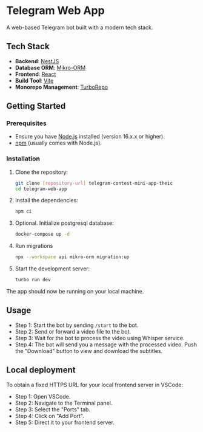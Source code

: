 # Telegram Web App

A web-based Telegram bot built with a modern tech stack.

## Tech Stack

- **Backend**: [NestJS](https://nestjs.com/)
- **Database ORM**: [Mikro-ORM](https://mikro-orm.io/)
- **Frontend**: [React](https://reactjs.org/)
- **Build Tool**: [Vite](https://vitejs.dev/)
- **Monorepo Management**: [TurboRepo](https://turborepo.org/)

## Getting Started

### Prerequisites

- Ensure you have [Node.js](https://nodejs.org/) installed (version 16.x.x or higher).
- [npm](https://www.npmjs.com/) (usually comes with Node.js).

### Installation

1. Clone the repository:
   ```bash
   git clone [repository-url] telegram-contest-mini-app-theic
   cd telegram-web-app
   ```

2. Install the dependencies:
   ```bash
   npm ci
   ```

3. Optional. Initialize postgresql database:
   ```bash
   docker-compose up -d
   ```

4. Run migrations
   ```bash
   npx --workspace api mikro-orm migration:up
   ```

5. Start the development server:
   ```bash
   turbo run dev
   ```

The app should now be running on your local machine.

## Usage

- Step 1: Start the bot by sending `/start` to the bot.
- Step 2: Send or forward a video file to the bot.
- Step 3: Wait for the bot to process the video using Whisper service.
- Step 4: The bot will send you a message with the processed video. Push the "Download" button to view and download the subtitles.

## Local deployment

To obtain a fixed HTTPS URL for your local frontend server in VSCode:

- Step 1: Open VSCode.
- Step 2: Navigate to the Terminal panel.
- Step 3: Select the "Ports" tab.
- Step 4: Click on "Add Port".
- Step 5: Direct it to your frontend server.
